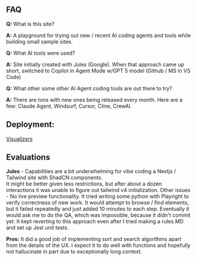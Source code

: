 ## FAQ

**Q:** What is this site?

**A:** A playground for trying out new / recent AI coding agents and tools while building small sample sites.

**Q:** What AI tools were used?

**A:** Site initially created with Jules (Google). When that approach came up short, switched to Copilot in Agent Mode w/GPT 5 model (Github / MS in VS Code)  

**Q:** What other some other AI Agent coding tools are out there to try?

**A:** There are tons with new ones being released every month.  Here are a few: Claude Agent, Windsurf, Cursor, Cline, CrewAI. 

## Deployment:

[Visualizers](https://billharrisdev.github.io/visualizers) 

## Evaluations

**Jules** - Capabilities are a bit underwhelming for vibe coding a Nextjs / Tailwind site with ShadCN components.  
It might be better given less restrictions, but after about a dozen interactions it was unable to figure out tailwind v4 initialization. 
Other issues -  No live preview functionality.  It tried writing some python with Playright to verify correctness of new work. It would attempt to browse / find elements,
but it failed repeatedly and just added 10 minutes to each step.  Eventually it would ask me to do the QA, which was impossible, because it didn't commit yet.
It kept reverting to this approach even after I tried making a rules.MD and set up Jest unit tests.

**Pros:** It did a good job of implementing sort and search algorithms apart from the details of the UX. I expect it to do well with functions and hopefully not 
hallucinate in part due to exceptionally long context.




